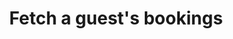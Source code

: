 ---
title: Fetch a guest's bookings
excerpt: >-
  Retrieves a list of all bookings associated with a specific guest, including
  details about the points earned and cashback applied for each booking.
api:
  file: api_docs.json
  operationId: get_guests-guestid-bookings
hidden: false
---